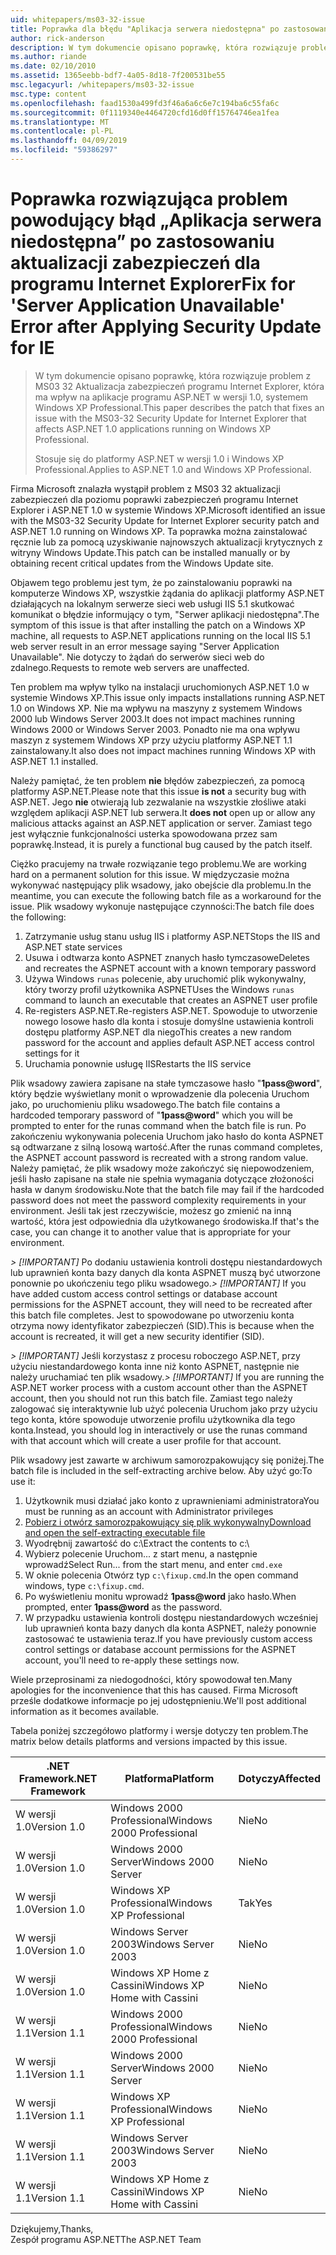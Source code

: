 ```yaml
---
uid: whitepapers/ms03-32-issue
title: Poprawka dla błędu "Aplikacja serwera niedostępna" po zastosowaniu aktualizacji zabezpieczeń dla programu Internet Explorer | Dokumentacja firmy Microsoft
author: rick-anderson
description: W tym dokumencie opisano poprawkę, która rozwiązuje problem z MS03 32 Aktualizacja zabezpieczeń programu Internet Explorer, który wpływa na aplikacje programu ASP.NET 1.0 systemem Wi...
ms.author: riande
ms.date: 02/10/2010
ms.assetid: 1365eebb-bdf7-4a05-8d18-7f200531be55
msc.legacyurl: /whitepapers/ms03-32-issue
msc.type: content
ms.openlocfilehash: faad1530a499fd3f46a6a6c6e7c194ba6c55fa6c
ms.sourcegitcommit: 0f1119340e4464720cfd16d0ff15764746ea1fea
ms.translationtype: MT
ms.contentlocale: pl-PL
ms.lasthandoff: 04/09/2019
ms.locfileid: "59386297"
---
```

# <a name="fix-for-server-application-unavailable-error-after-applying-security-update-for-ie"></a><span data-ttu-id="d45ad-103">Poprawka rozwiązująca problem powodujący błąd „Aplikacja serwera niedostępna” po zastosowaniu aktualizacji zabezpieczeń dla programu Internet Explorer</span><span class="sxs-lookup"><span data-stu-id="d45ad-103">Fix for 'Server Application Unavailable' Error after Applying Security Update for IE</span></span>

> <span data-ttu-id="d45ad-104">W tym dokumencie opisano poprawkę, która rozwiązuje problem z MS03 32 Aktualizacja zabezpieczeń programu Internet Explorer, która ma wpływ na aplikacje programu ASP.NET w wersji 1.0, systemem Windows XP Professional.</span><span class="sxs-lookup"><span data-stu-id="d45ad-104">This paper describes the patch that fixes an issue with the MS03-32 Security Update for Internet Explorer that affects ASP.NET 1.0 applications running on Windows XP Professional.</span></span>
> 
> <span data-ttu-id="d45ad-105">Stosuje się do platformy ASP.NET w wersji 1.0 i Windows XP Professional.</span><span class="sxs-lookup"><span data-stu-id="d45ad-105">Applies to ASP.NET 1.0 and Windows XP Professional.</span></span>


<span data-ttu-id="d45ad-106">Firma Microsoft znalazła wystąpił problem z MS03 32 aktualizacji zabezpieczeń dla poziomu poprawki zabezpieczeń programu Internet Explorer i ASP.NET 1.0 w systemie Windows XP.</span><span class="sxs-lookup"><span data-stu-id="d45ad-106">Microsoft identified an issue with the MS03-32 Security Update for Internet Explorer security patch and ASP.NET 1.0 running on Windows XP.</span></span> <span data-ttu-id="d45ad-107">Ta poprawka można zainstalować ręcznie lub za pomocą uzyskiwanie najnowszych aktualizacji krytycznych z witryny Windows Update.</span><span class="sxs-lookup"><span data-stu-id="d45ad-107">This patch can be installed manually or by obtaining recent critical updates from the Windows Update site.</span></span>

<span data-ttu-id="d45ad-108">Objawem tego problemu jest tym, że po zainstalowaniu poprawki na komputerze Windows XP, wszystkie żądania do aplikacji platformy ASP.NET działających na lokalnym serwerze sieci web usługi IIS 5.1 skutkować komunikat o błędzie informujący o tym, "Serwer aplikacji niedostępna".</span><span class="sxs-lookup"><span data-stu-id="d45ad-108">The symptom of this issue is that after installing the patch on a Windows XP machine, all requests to ASP.NET applications running on the local IIS 5.1 web server result in an error message saying "Server Application Unavailable".</span></span> <span data-ttu-id="d45ad-109">Nie dotyczy to żądań do serwerów sieci web do zdalnego.</span><span class="sxs-lookup"><span data-stu-id="d45ad-109">Requests to remote web servers are unaffected.</span></span>

<span data-ttu-id="d45ad-110">Ten problem ma wpływ tylko na instalacji uruchomionych ASP.NET 1.0 w systemie Windows XP.</span><span class="sxs-lookup"><span data-stu-id="d45ad-110">This issue only impacts installations running ASP.NET 1.0 on Windows XP.</span></span> <span data-ttu-id="d45ad-111">Nie ma wpływu na maszyny z systemem Windows 2000 lub Windows Server 2003.</span><span class="sxs-lookup"><span data-stu-id="d45ad-111">It does not impact machines running Windows 2000 or Windows Server 2003.</span></span> <span data-ttu-id="d45ad-112">Ponadto nie ma ona wpływu maszyn z systemem Windows XP przy użyciu platformy ASP.NET 1.1 zainstalowany.</span><span class="sxs-lookup"><span data-stu-id="d45ad-112">It also does not impact machines running Windows XP with ASP.NET 1.1 installed.</span></span>

<span data-ttu-id="d45ad-113">Należy pamiętać, że ten problem **nie** błędów zabezpieczeń, za pomocą platformy ASP.NET.</span><span class="sxs-lookup"><span data-stu-id="d45ad-113">Please note that this issue **is not** a security bug with ASP.NET.</span></span> <span data-ttu-id="d45ad-114">Jego **nie** otwierają lub zezwalanie na wszystkie złośliwe ataki względem aplikacji ASP.NET lub serwera.</span><span class="sxs-lookup"><span data-stu-id="d45ad-114">It **does not** open up or allow any malicious attacks against an ASP.NET application or server.</span></span> <span data-ttu-id="d45ad-115">Zamiast tego jest wyłącznie funkcjonalności usterka spowodowana przez sam poprawkę.</span><span class="sxs-lookup"><span data-stu-id="d45ad-115">Instead, it is purely a functional bug caused by the patch itself.</span></span>

<span data-ttu-id="d45ad-116">Ciężko pracujemy na trwałe rozwiązanie tego problemu.</span><span class="sxs-lookup"><span data-stu-id="d45ad-116">We are working hard on a permanent solution for this issue.</span></span> <span data-ttu-id="d45ad-117">W międzyczasie można wykonywać następujący plik wsadowy, jako obejście dla problemu.</span><span class="sxs-lookup"><span data-stu-id="d45ad-117">In the meantime, you can execute the following batch file as a workaround for the issue.</span></span> <span data-ttu-id="d45ad-118">Plik wsadowy wykonuje następujące czynności:</span><span class="sxs-lookup"><span data-stu-id="d45ad-118">The batch file does the following:</span></span>

1. <span data-ttu-id="d45ad-119">Zatrzymanie usług stanu usług IIS i platformy ASP.NET</span><span class="sxs-lookup"><span data-stu-id="d45ad-119">Stops the IIS and ASP.NET state services</span></span>
2. <span data-ttu-id="d45ad-120">Usuwa i odtwarza konto ASPNET znanych hasło tymczasowe</span><span class="sxs-lookup"><span data-stu-id="d45ad-120">Deletes and recreates the ASPNET account with a known temporary password</span></span>
3. <span data-ttu-id="d45ad-121">Używa Windows `runas` polecenie, aby uruchomić plik wykonywalny, który tworzy profil użytkownika ASPNET</span><span class="sxs-lookup"><span data-stu-id="d45ad-121">Uses the Windows `runas` command to launch an executable that creates an ASPNET user profile</span></span>
4. <span data-ttu-id="d45ad-122">Re-registers ASP.NET.</span><span class="sxs-lookup"><span data-stu-id="d45ad-122">Re-registers ASP.NET.</span></span> <span data-ttu-id="d45ad-123">Spowoduje to utworzenie nowego losowe hasło dla konta i stosuje domyślne ustawienia kontroli dostępu platformy ASP.NET dla niego</span><span class="sxs-lookup"><span data-stu-id="d45ad-123">This creates a new random password for the account and applies default ASP.NET access control settings for it</span></span>
5. <span data-ttu-id="d45ad-124">Uruchamia ponownie usługę IIS</span><span class="sxs-lookup"><span data-stu-id="d45ad-124">Restarts the IIS service</span></span>

<span data-ttu-id="d45ad-125">Plik wsadowy zawiera zapisane na stałe tymczasowe hasło "<strong>1pass\@word</strong>", który będzie wyświetlany monit o wprowadzenie dla polecenia Uruchom jako, po uruchomieniu pliku wsadowego.</span><span class="sxs-lookup"><span data-stu-id="d45ad-125">The batch file contains a hardcoded temporary password of "<strong>1pass\@word</strong>" which you will be prompted to enter for the runas command when the batch file is run.</span></span> <span data-ttu-id="d45ad-126">Po zakończeniu wykonywania polecenia Uruchom jako hasło do konta ASPNET są odtwarzane z silną losową wartość.</span><span class="sxs-lookup"><span data-stu-id="d45ad-126">After the runas command completes, the ASPNET account password is recreated with a strong random value.</span></span> <span data-ttu-id="d45ad-127">Należy pamiętać, że plik wsadowy może zakończyć się niepowodzeniem, jeśli hasło zapisane na stałe nie spełnia wymagania dotyczące złożoności hasła w danym środowisku.</span><span class="sxs-lookup"><span data-stu-id="d45ad-127">Note that the batch file may fail if the hardcoded password does not meet the password complexity requirements in your environment.</span></span> <span data-ttu-id="d45ad-128">Jeśli tak jest rzeczywiście, możesz go zmienić na inną wartość, która jest odpowiednia dla użytkowanego środowiska.</span><span class="sxs-lookup"><span data-stu-id="d45ad-128">If that's the case, you can change it to another value that is appropriate for your environment.</span></span>

<span data-ttu-id="d45ad-129">*> [!IMPORTANT]* Po dodaniu ustawienia kontroli dostępu niestandardowych lub uprawnień konta bazy danych dla konta ASPNET muszą być utworzone ponownie po ukończeniu tego pliku wsadowego.</span><span class="sxs-lookup"><span data-stu-id="d45ad-129">*> [!IMPORTANT]* If you have added custom access control settings or database account permissions for the ASPNET account, they will need to be recreated after this batch file completes.</span></span> <span data-ttu-id="d45ad-130">Jest to spowodowane po utworzeniu konta otrzyma nowy identyfikator zabezpieczeń (SID).</span><span class="sxs-lookup"><span data-stu-id="d45ad-130">This is because when the account is recreated, it will get a new security identifier (SID).</span></span>

<span data-ttu-id="d45ad-131">*> [!IMPORTANT]* Jeśli korzystasz z procesu roboczego ASP.NET, przy użyciu niestandardowego konta inne niż konto ASPNET, następnie nie należy uruchamiać ten plik wsadowy.</span><span class="sxs-lookup"><span data-stu-id="d45ad-131">*> [!IMPORTANT]* If you are running the ASP.NET worker process with a custom account other than the ASPNET account, then you should not run this batch file.</span></span> <span data-ttu-id="d45ad-132">Zamiast tego należy zalogować się interaktywnie lub użyć polecenia Uruchom jako przy użyciu tego konta, które spowoduje utworzenie profilu użytkownika dla tego konta.</span><span class="sxs-lookup"><span data-stu-id="d45ad-132">Instead, you should log in interactively or use the runas command with that account which will create a user profile for that account.</span></span>

<span data-ttu-id="d45ad-133">Plik wsadowy jest zawarte w archiwum samorozpakowujący się poniżej.</span><span class="sxs-lookup"><span data-stu-id="d45ad-133">The batch file is included in the self-extracting archive below.</span></span> <span data-ttu-id="d45ad-134">Aby użyć go:</span><span class="sxs-lookup"><span data-stu-id="d45ad-134">To use it:</span></span>

1. <span data-ttu-id="d45ad-135">Użytkownik musi działać jako konto z uprawnieniami administratora</span><span class="sxs-lookup"><span data-stu-id="d45ad-135">You must be running as an account with Administrator privileges</span></span>
2. [<span data-ttu-id="d45ad-136">Pobierz i otwórz samorozpakowujący się plik wykonywalny</span><span class="sxs-lookup"><span data-stu-id="d45ad-136">Download and open the self-extracting executable file</span></span>](ms03-32-issue/_static/fixup1.exe)
3. <span data-ttu-id="d45ad-137">Wyodrębnij zawartość do c:\\</span><span class="sxs-lookup"><span data-stu-id="d45ad-137">Extract the contents to c:\\</span></span>
4. <span data-ttu-id="d45ad-138">Wybierz polecenie Uruchom... z start menu, a następnie wprowadź</span><span class="sxs-lookup"><span data-stu-id="d45ad-138">Select Run... from the start menu, and enter</span></span> `cmd.exe`
5. <span data-ttu-id="d45ad-139">W oknie polecenia Otwórz typ `c:\fixup.cmd`.</span><span class="sxs-lookup"><span data-stu-id="d45ad-139">In the open command windows, type `c:\fixup.cmd`.</span></span>
6. <span data-ttu-id="d45ad-140">Po wyświetleniu monitu wprowadź <strong>1pass\@word</strong> jako hasło.</span><span class="sxs-lookup"><span data-stu-id="d45ad-140">When prompted, enter <strong>1pass\@word</strong> as the password.</span></span>
7. <span data-ttu-id="d45ad-141">W przypadku ustawienia kontroli dostępu niestandardowych wcześniej lub uprawnień konta bazy danych dla konta ASPNET, należy ponownie zastosować te ustawienia teraz.</span><span class="sxs-lookup"><span data-stu-id="d45ad-141">If you have previously custom access control settings or database account permissions for the ASPNET account, you'll need to re-apply these settings now.</span></span>

<span data-ttu-id="d45ad-142">Wiele przeprosinami za niedogodności, który spowodował ten.</span><span class="sxs-lookup"><span data-stu-id="d45ad-142">Many apologies for the inconvenience that this has caused.</span></span> <span data-ttu-id="d45ad-143">Firma Microsoft prześle dodatkowe informacje po jej udostępnieniu.</span><span class="sxs-lookup"><span data-stu-id="d45ad-143">We'll post additional information as it becomes available.</span></span>

<span data-ttu-id="d45ad-144">Tabela poniżej szczegółowo platformy i wersje dotyczy ten problem.</span><span class="sxs-lookup"><span data-stu-id="d45ad-144">The matrix below details platforms and versions impacted by this issue.</span></span>

| <span data-ttu-id="d45ad-145">.NET Framework</span><span class="sxs-lookup"><span data-stu-id="d45ad-145">.NET Framework</span></span> | <span data-ttu-id="d45ad-146">Platforma</span><span class="sxs-lookup"><span data-stu-id="d45ad-146">Platform</span></span> | <span data-ttu-id="d45ad-147">Dotyczy</span><span class="sxs-lookup"><span data-stu-id="d45ad-147">Affected</span></span> |
| --- | --- | --- |
| <span data-ttu-id="d45ad-148">W wersji 1.0</span><span class="sxs-lookup"><span data-stu-id="d45ad-148">Version 1.0</span></span> | <span data-ttu-id="d45ad-149">Windows 2000 Professional</span><span class="sxs-lookup"><span data-stu-id="d45ad-149">Windows 2000 Professional</span></span> | <span data-ttu-id="d45ad-150">Nie</span><span class="sxs-lookup"><span data-stu-id="d45ad-150">No</span></span> |
| <span data-ttu-id="d45ad-151">W wersji 1.0</span><span class="sxs-lookup"><span data-stu-id="d45ad-151">Version 1.0</span></span> | <span data-ttu-id="d45ad-152">Windows 2000 Server</span><span class="sxs-lookup"><span data-stu-id="d45ad-152">Windows 2000 Server</span></span> | <span data-ttu-id="d45ad-153">Nie</span><span class="sxs-lookup"><span data-stu-id="d45ad-153">No</span></span> |
| <span data-ttu-id="d45ad-154">W wersji 1.0</span><span class="sxs-lookup"><span data-stu-id="d45ad-154">Version 1.0</span></span> | <span data-ttu-id="d45ad-155">Windows XP Professional</span><span class="sxs-lookup"><span data-stu-id="d45ad-155">Windows XP Professional</span></span> | <span data-ttu-id="d45ad-156">Tak</span><span class="sxs-lookup"><span data-stu-id="d45ad-156">Yes</span></span> |
| <span data-ttu-id="d45ad-157">W wersji 1.0</span><span class="sxs-lookup"><span data-stu-id="d45ad-157">Version 1.0</span></span> | <span data-ttu-id="d45ad-158">Windows Server 2003</span><span class="sxs-lookup"><span data-stu-id="d45ad-158">Windows Server 2003</span></span> | <span data-ttu-id="d45ad-159">Nie</span><span class="sxs-lookup"><span data-stu-id="d45ad-159">No</span></span> |
| <span data-ttu-id="d45ad-160">W wersji 1.0</span><span class="sxs-lookup"><span data-stu-id="d45ad-160">Version 1.0</span></span> | <span data-ttu-id="d45ad-161">Windows XP Home z Cassini</span><span class="sxs-lookup"><span data-stu-id="d45ad-161">Windows XP Home with Cassini</span></span> | <span data-ttu-id="d45ad-162">Nie</span><span class="sxs-lookup"><span data-stu-id="d45ad-162">No</span></span> |
| <span data-ttu-id="d45ad-163">W wersji 1.1</span><span class="sxs-lookup"><span data-stu-id="d45ad-163">Version 1.1</span></span> | <span data-ttu-id="d45ad-164">Windows 2000 Professional</span><span class="sxs-lookup"><span data-stu-id="d45ad-164">Windows 2000 Professional</span></span> | <span data-ttu-id="d45ad-165">Nie</span><span class="sxs-lookup"><span data-stu-id="d45ad-165">No</span></span> |
| <span data-ttu-id="d45ad-166">W wersji 1.1</span><span class="sxs-lookup"><span data-stu-id="d45ad-166">Version 1.1</span></span> | <span data-ttu-id="d45ad-167">Windows 2000 Server</span><span class="sxs-lookup"><span data-stu-id="d45ad-167">Windows 2000 Server</span></span> | <span data-ttu-id="d45ad-168">Nie</span><span class="sxs-lookup"><span data-stu-id="d45ad-168">No</span></span> |
| <span data-ttu-id="d45ad-169">W wersji 1.1</span><span class="sxs-lookup"><span data-stu-id="d45ad-169">Version 1.1</span></span> | <span data-ttu-id="d45ad-170">Windows XP Professional</span><span class="sxs-lookup"><span data-stu-id="d45ad-170">Windows XP Professional</span></span> | <span data-ttu-id="d45ad-171">Nie</span><span class="sxs-lookup"><span data-stu-id="d45ad-171">No</span></span> |
| <span data-ttu-id="d45ad-172">W wersji 1.1</span><span class="sxs-lookup"><span data-stu-id="d45ad-172">Version 1.1</span></span> | <span data-ttu-id="d45ad-173">Windows Server 2003</span><span class="sxs-lookup"><span data-stu-id="d45ad-173">Windows Server 2003</span></span> | <span data-ttu-id="d45ad-174">Nie</span><span class="sxs-lookup"><span data-stu-id="d45ad-174">No</span></span> |
| <span data-ttu-id="d45ad-175">W wersji 1.1</span><span class="sxs-lookup"><span data-stu-id="d45ad-175">Version 1.1</span></span> | <span data-ttu-id="d45ad-176">Windows XP Home z Cassini</span><span class="sxs-lookup"><span data-stu-id="d45ad-176">Windows XP Home with Cassini</span></span> | <span data-ttu-id="d45ad-177">Nie</span><span class="sxs-lookup"><span data-stu-id="d45ad-177">No</span></span> |

<span data-ttu-id="d45ad-178">Dziękujemy,</span><span class="sxs-lookup"><span data-stu-id="d45ad-178">Thanks,</span></span>   
 <span data-ttu-id="d45ad-179">Zespół programu ASP.NET</span><span class="sxs-lookup"><span data-stu-id="d45ad-179">The ASP.NET Team</span></span>
